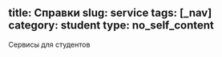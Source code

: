 title: Справки
slug: service
tags: [_nav]
category: student
type: no_self_content
---

Сервисы для студентов